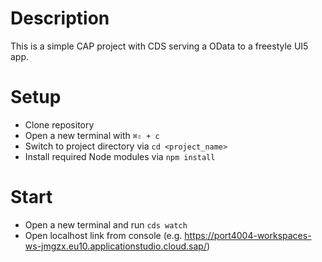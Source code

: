 # Description

This is a simple CAP project with CDS serving a OData to a freestyle UI5 app.

# Setup

- Clone repository
- Open a new terminal with `⌘⇧ + c`
- Switch to project directory via `cd <project_name>`
- Install required Node modules via `npm install`

# Start

- Open a new terminal and run `cds watch` 
- Open localhost link from console (e.g. https://port4004-workspaces-ws-jmgzx.eu10.applicationstudio.cloud.sap/)